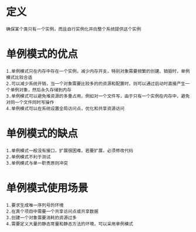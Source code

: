 # 定义
    确保某个类只有一个实例，而且自行实例化并向整个系统提供这个实例
# 单例模式的优点
    1.单例模式只在内存中存在一个实例，减少内存开支，特别对象需要频繁的创建、销毁时，单例模式比较合适
    2.可以减少系统开销，当一个对象需要比较多的的资源和配置时，则可以通过启动时直接产生一个单例对象，然后永久存储到内存
    3.单例模式可以避免堆资源的多重占用，例如对一个文件写，由于只有一个实例在内存中，避免对同一个文件同时写操作
    4.单例模式可以在系统设置全局访问点，优化和共享资源访问
# 单例模式的缺点
    1.单例模式一般没有接口，扩展很困难，若要扩展，必须修改代码
    2.单例模式不利于测试
    3.单例模式与单一职责原则冲突
# 单例模式使用场景
    1.要求生成唯一序列号的环境
    2.在真个项目中需要一个共享访问点或共享数据
    3.创建一个对象需要消耗的资源过多
    4.需要定义大量的静态常量和静态方法的环境，可以采用单例模式



